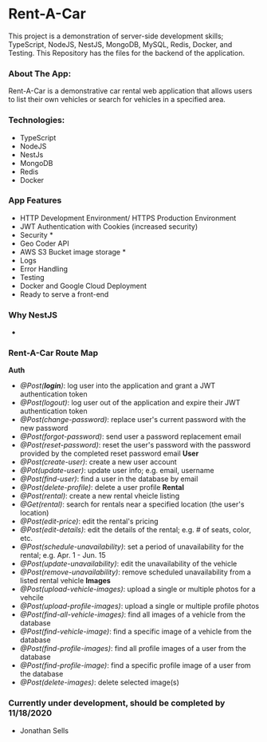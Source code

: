 # Rent-A-Car
This project is a demonstration of server-side development skills; TypeScript, NodeJS, NestJS, MongoDB, MySQL, Redis, Docker, and Testing. This Repository has the files for the backend of the application.

### About The App:
Rent-A-Car is a demonstrative car rental web application that allows users to list their own vehicles or search for vehicles in a specified area. 

### Technologies:
* TypeScript
* NodeJS
* NestJs
* MongoDB
* Redis
* Docker

### App Features
- HTTP Development Environment/ HTTPS Production Environment
- JWT Authentication with Cookies (increased security)
- Security *
- Geo Coder API
- AWS S3 Bucket image storage *
- Logs
- Error Handling
- Testing
- Docker and Google Cloud Deployment
- Ready to serve a front-end

### Why NestJS
-

### Rent-A-Car Route Map
**Auth**
- *@Post(**login**)*: log user into the application and grant a JWT authentication token
- *@Post(logout)*: log user out of the application and expire their JWT authentication token
- *@Post(change-password)*: replace user's current password with the new password
- *@Post(forgot-password)*: send user a password replacement email
- *@Post(reset-password)*: reset the user's password with the password provided by the completed reset password email
**User**
- *@Post(create-user)*: create a new user account
- *@Pot(update-user)*: update user info; e.g. email, username
- *@Post(find-user)*: find a user in the database by email
- *@Post(delete-profile)*: delete a user profile
**Rental**
- *@Post(rental)*: create a new rental vheicle listing
- *@Get(rental)*: search for rentals near a specified location (the user's location)
- *@Post(edit-price)*: edit the rental's pricing
- *@Post(edit-details)*: edit the details of the rental; e.g. # of seats, color, etc.
- *@Post(schedule-unavailability)*: set a period of unavailability for the rental; e.g. Apr. 1 - Jun. 15
- *@Post(update-unavailability)*: edit the unavailability of the vehicle
- *@Post(remove-unavailability)*: remove scheduled unavailability from a listed rental vehicle
**Images**
- *@Post(upload-vehicle-images)*: upload a single or multiple photos for a vehcile
- *@Post(upload-profile-images)*: upload a single or multiple profile photos
- *@Post(find-all-vehicle-images)*: find all images of a vehicle from the database
- *@Post(find-vehicle-image)*: find a specific image of a vehicle from the database
- *@Post(find-profile-images)*: find all profile images of a user from the database
- *@Post(find-profile-image)*: find a specific profile image of a user from the database
- *@Post(delete-images)*: delete selected image(s)

### Currently under development, should be completed by 11/18/2020
- Jonathan Sells



